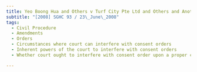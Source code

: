 ```yaml
---
title: Yeo Boong Hua and Others v Turf City Pte Ltd and Others and Another Suit 
subtitle: "[2008] SGHC 93 / 23\_June\_2008"
tags:
  - Civil Procedure
  - Amendments
  - Orders
  - Circumstances where court can interfere with consent orders
  - Inherent powers of the court to interfere with consent orders
  - Whether court ought to interfere with consent order upon a proper construction of the order

---
```


